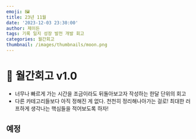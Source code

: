 ```yaml
---
emoji: 🖼️
title: 23년 11월
date: '2023-12-03 23:30:00'
author: 제이든
tags: 기록 일지 성장 발전 개발 회고
categories: 월간회고
thumbnail: /images/thumbnails/moon.png
---
```


# 🚪 월간회고 v1.0

- 너무나 빠르게 가는 시간을 조금이라도 뒤돌아보고자 작성하는 한달 단위의 회고
- 다른 카테고리들보다 아직 정해진 게 없다. 천천히 정리해나아가는 걸로! 최대한 러프하게 생각나는 핵심들을 적어보도록 하자!

## 예정

